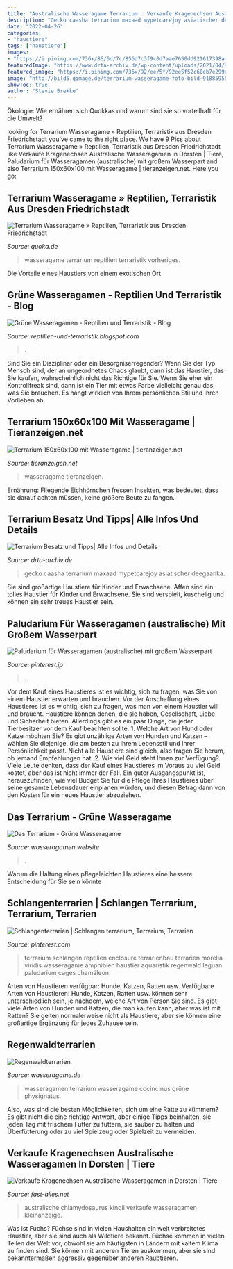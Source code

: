 ```yaml
---
title: "Australische Wasseragame Terrarium : Verkaufe Kragenechsen Australische Wasseragamen In Dorsten"
description: "Gecko caasha terrarium maxaad mypetcarejoy asiatischer deegaanka"
date: "2022-04-26"
categories:
- "haustiere"
tags: ["haustiere"]
images:
- "https://i.pinimg.com/736x/85/6d/7c/856d7c3f9c0d7aae7650dd921617398a--terrarium.jpg"
featuredImage: "https://www.drta-archiv.de/wp-content/uploads/2021/04/Hemidactylus_frenatus_Common_House_Gecko_on_white_background_focus_stacking1-2048x1365.jpg"
featured_image: "https://i.pinimg.com/736x/92/ee/5f/92ee5f52c60eb7e299a54f82a8218dc1.jpg"
image: "http://bild5.qimage.de/terrarium-wasseragame-foto-bild-91885955.jpg"
ShowToc: true
author: "Stevie Brekke"
---
```



Ökologie: Wie ernähren sich Quokkas und warum sind sie so vorteilhaft für die Umwelt?

	

		
looking for Terrarium Wasseragame » Reptilien, Terraristik aus Dresden Friedrichstadt you've came to the right place. We have 9 Pics about Terrarium Wasseragame » Reptilien, Terraristik aus Dresden Friedrichstadt like Verkaufe Kragenechsen Australische Wasseragamen in Dorsten | Tiere, Paludarium für Wasseragamen (australische) mit großem Wasserpart and also Terrarium 150x60x100 mit Wasseragame | tieranzeigen.net. Here you go:
		
    
## Terrarium Wasseragame » Reptilien, Terraristik Aus Dresden Friedrichstadt

<img loading=lazy src="http://bild5.qimage.de/terrarium-wasseragame-foto-bild-91885955.jpg" onerror="this.onerror=null;this.src='https://tse2.mm.bing.net/th?id=OIP.biJTzU8TeR6YIjIN_CivuQHaFh&amp;pid=15.1';" alt="Terrarium Wasseragame » Reptilien, Terraristik aus Dresden Friedrichstadt">

_Source: quoka.de_

>wasseragame terrarium reptilien terraristik vorheriges. 

	

Die Vorteile eines Haustiers von einem exotischen Ort

    
## Grüne Wasseragamen - Reptilien Und Terraristik - Blog

<img loading=lazy src="https://4.bp.blogspot.com/-z-CU06UUq5k/Two7niktHMI/AAAAAAAAABw/-gjuFcoqgnw/s200/wasseragamen.jpg" onerror="this.onerror=null;this.src='https://tse3.mm.bing.net/th?id=OIP.yE5xFiFJCRyPBrnolICQVAAAAA&amp;pid=15.1';" alt="Grüne Wasseragamen - Reptilien und Terraristik - Blog">

_Source: reptilien-und-terraristik.blogspot.com_

>. 

	

Sind Sie ein Disziplinar oder ein Besorgniserregender?
Wenn Sie der Typ Mensch sind, der an ungeordnetes Chaos glaubt, dann ist das Haustier, das Sie kaufen, wahrscheinlich nicht das Richtige für Sie. Wenn Sie eher ein Kontrollfreak sind, dann ist ein Tier mit etwas Farbe vielleicht genau das, was Sie brauchen. Es hängt wirklich von Ihrem persönlichen Stil und Ihren Vorlieben ab.

    
## Terrarium 150x60x100 Mit Wasseragame | Tieranzeigen.net

<img loading=lazy src="https://www.tieranzeigen.net/export/4RiJDzbMn1Ea.jpg" onerror="this.onerror=null;this.src='https://tse1.mm.bing.net/th?id=OIP.bl-ZWsKhfhZADjvXVF5g_AHaFj&amp;pid=15.1';" alt="Terrarium 150x60x100 mit Wasseragame | tieranzeigen.net">

_Source: tieranzeigen.net_

>wasseragame tieranzeigen. 

	

Ernährung: Fliegende Eichhörnchen fressen Insekten, was bedeutet, dass sie darauf achten müssen, keine größere Beute zu fangen.

    
## Terrarium Besatz Und Tipps| Alle Infos Und Details

<img loading=lazy src="https://www.drta-archiv.de/wp-content/uploads/2021/04/Hemidactylus_frenatus_Common_House_Gecko_on_white_background_focus_stacking1-2048x1365.jpg" onerror="this.onerror=null;this.src='https://tse3.mm.bing.net/th?id=OIP.JKZn3N45dXQXdNmdkCN7uwHaE7&amp;pid=15.1';" alt="Terrarium Besatz und Tipps| Alle Infos und Details">

_Source: drta-archiv.de_

>gecko caasha terrarium maxaad mypetcarejoy asiatischer deegaanka. 

	

Sie sind großartige Haustiere für Kinder und Erwachsene.
Affen sind ein tolles Haustier für Kinder und Erwachsene. Sie sind verspielt, kuschelig und können ein sehr treues Haustier sein.

    
## Paludarium Für Wasseragamen (australische) Mit Großem Wasserpart

<img loading=lazy src="https://i.pinimg.com/736x/92/ee/5f/92ee5f52c60eb7e299a54f82a8218dc1.jpg" onerror="this.onerror=null;this.src='https://tse1.mm.bing.net/th?id=OIP.C_VAzFTf8Gz0v5TtsRIdKwHaLH&amp;pid=15.1';" alt="Paludarium für Wasseragamen (australische) mit großem Wasserpart">

_Source: pinterest.jp_

>. 

	

Vor dem Kauf eines Haustieres ist es wichtig, sich zu fragen, was Sie von einem Haustier erwarten und brauchen.
Vor der Anschaffung eines Haustieres ist es wichtig, sich zu fragen, was man von einem Haustier will und braucht. Haustiere können denen, die sie haben, Gesellschaft, Liebe und Sicherheit bieten. Allerdings gibt es ein paar Dinge, die jeder Tierbesitzer vor dem Kauf beachten sollte. 1. Welche Art von Hund oder Katze möchten Sie? Es gibt unzählige Arten von Hunden und Katzen – wählen Sie diejenige, die am besten zu Ihrem Lebensstil und Ihrer Persönlichkeit passt. Nicht alle Haustiere sind gleich, also fragen Sie herum, ob jemand Empfehlungen hat. 2. Wie viel Geld steht Ihnen zur Verfügung? Viele Leute denken, dass der Kauf eines Haustieres im Voraus zu viel Geld kostet, aber das ist nicht immer der Fall. Ein guter Ausgangspunkt ist, herauszufinden, wie viel Budget Sie für die Pflege Ihres Haustieres über seine gesamte Lebensdauer einplanen würden, und diesen Betrag dann von den Kosten für ein neues Haustier abzuziehen.

    
## Das Terrarium - Grüne Wasseragame

<img loading=lazy src="https://wasseragamen.website/media/9-wasseragamen-terrarium-png/" onerror="this.onerror=null;this.src='https://tse1.mm.bing.net/th?id=OIP.9RxUZ6LnkZH_ad93HxNf6gHaCt&amp;pid=15.1';" alt="Das Terrarium - Grüne Wasseragame">

_Source: wasseragamen.website_

>. 

	

Warum die Haltung eines pflegeleichten Haustieres eine bessere Entscheidung für Sie sein könnte

    
## Schlangenterrarien | Schlangen Terrarium, Terrarium, Terrarien

<img loading=lazy src="https://i.pinimg.com/736x/85/6d/7c/856d7c3f9c0d7aae7650dd921617398a--terrarium.jpg" onerror="this.onerror=null;this.src='https://tse1.mm.bing.net/th?id=OIP.cG4-fJyuTq8opitcEoqeSAHaKK&amp;pid=15.1';" alt="Schlangenterrarien | Schlangen terrarium, Terrarium, Terrarien">

_Source: pinterest.com_

>terrarium schlangen reptilien enclosure terrarienbau terrarien morelia viridis wasseragame amphibien haustier aquaristik regenwald leguan paludarium cages chamäleon. 

	

Arten von Haustieren verfügbar: Hunde, Katzen, Ratten usw.
Verfügbare Arten von Haustieren: Hunde, Katzen, Ratten usw. können sehr unterschiedlich sein, je nachdem, welche Art von Person Sie sind. Es gibt viele Arten von Hunden und Katzen, die man kaufen kann, aber was ist mit Ratten? Sie gelten normalerweise nicht als Haustiere, aber sie können eine großartige Ergänzung für jedes Zuhause sein.

    
## Regenwaldterrarien

<img loading=lazy src="http://www.wasseragame.de/images/100_0889.jpg" onerror="this.onerror=null;this.src='https://tse1.mm.bing.net/th?id=OIP.SpYuVbma1UeB-i3K-o9vkwHaFj&amp;pid=15.1';" alt="Regenwaldterrarien">

_Source: wasseragame.de_

>wasseragamen terrarium wasseragame cocincinus grüne physignatus. 

	

Also, was sind die besten Möglichkeiten, sich um eine Ratte zu kümmern? Es gibt nicht die eine richtige Antwort, aber einige Tipps beinhalten, sie jeden Tag mit frischem Futter zu füttern, sie sauber zu halten und Überfütterung oder zu viel Spielzeug oder Spielzeit zu vermeiden.

    
## Verkaufe Kragenechsen Australische Wasseragamen In Dorsten | Tiere

<img loading=lazy src="http://www.fast-alles.net/pictures/574427.jpg" onerror="this.onerror=null;this.src='https://tse1.mm.bing.net/th?id=OIP.Vivliar6RuXj9l8YmNxV7QHaFj&amp;pid=15.1';" alt="Verkaufe Kragenechsen Australische Wasseragamen in Dorsten | Tiere">

_Source: fast-alles.net_

>australische chlamydosaurus kingii verkaufe wasseragamen kleinanzeige. 

	

Was ist Fuchs?
Füchse sind in vielen Haushalten ein weit verbreitetes Haustier, aber sie sind auch als Wildtiere bekannt. Füchse kommen in vielen Teilen der Welt vor, obwohl sie am häufigsten in Ländern mit kaltem Klima zu finden sind. Sie können mit anderen Tieren auskommen, aber sie sind bekanntermaßen aggressiv gegenüber anderen Raubtieren.

